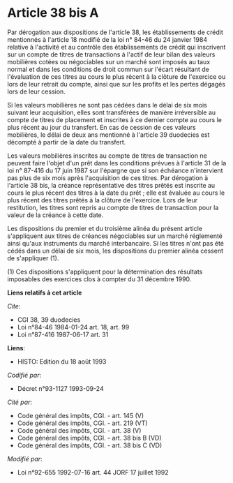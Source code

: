 # Article 38 bis A

Par dérogation aux dispositions de l'article 38, les établissements de crédit mentionnés à l'article 18 modifié de la loi n°
84-46 du 24 janvier 1984 relative à l'activité et au contrôle des établissements de crédit qui inscrivent sur un compte de
titres de transactions à l'actif de leur bilan des valeurs mobilières cotées ou négociables sur un marché sont imposés au
taux normal et dans les conditions de droit commun sur l'écart résultant de l'évaluation de ces titres au cours le plus
récent à la clôture de l'exercice ou lors de leur retrait du compte, ainsi que sur les profits et les pertes dégagés lors de
leur cession.

Si les valeurs mobilières ne sont pas cédées dans le délai de six mois suivant leur acquisition, elles sont transférées de
manière irréversible au compte de titres de placement et inscrites à ce dernier compte au cours le plus récent au jour du
transfert. En cas de cession de ces valeurs mobilières, le délai de deux ans mentionné à l'article 39 duodecies est décompté
à partir de la date du transfert.

Les valeurs mobilières inscrites au compte de titres de transaction ne peuvent faire l'objet d'un prêt dans les conditions
prévues à l'article 31 de la loi n° 87-416 du 17 juin 1987 sur l'épargne que si son échéance n'intervient pas plus de six
mois après l'acquisition de ces titres. Par dérogation à l'article 38 bis, la créance représentative des titres prêtés est
inscrite au cours le plus récent des titres à la date du prêt ; elle est évaluée au cours le plus récent des titres prêtés à
la clôture de l'exercice. Lors de leur restitution, les titres sont repris au compte de titres de transaction pour la valeur
de la créance à cette date.

Les dispositions du premier et du troisième alinéa du présent article s'appliquent aux titres de créances négociables sur un
marché réglementé ainsi qu'aux instruments du marché interbancaire. Si les titres n'ont pas été cédés dans un délai de six
mois, les dispositions du premier alinéa cessent de s'appliquer (1).

(1) Ces dispositions s'appliquent pour la détermination des résultats imposables des exercices clos à compter du 31 décembre
1990.

**Liens relatifs à cet article**

_Cite_:

  - CGI 38, 39 duodecies
  - Loi n°84-46 1984-01-24 art. 18, art. 99
  - Loi n°87-416 1987-06-17 art. 31

**Liens**:

  - HISTO: Edition du 18 août 1993

_Codifié par_:

  - Décret n°93-1127 1993-09-24

_Cité par_:

  - Code général des impôts, CGI. - art. 145 (V)
  - Code général des impôts, CGI. - art. 219 (VT)
  - Code général des impôts, CGI. - art. 38 (V)
  - Code général des impôts, CGI. - art. 38 bis B (VD)
  - Code général des impôts, CGI. - art. 38 bis C (VD)

_Modifié par_:

  - Loi n°92-655 1992-07-16 art. 44 JORF 17 juillet 1992
